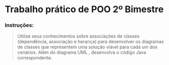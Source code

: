 # Trabalho prático de POO 2º Bimestre
### Instruções:

> Utilize seus conhecimentos sobre associações de classes (dependência, associação e herança) para desenvolver os diagramas de classes que representem uma solução viável para cada um dos cenários. Além do diagrama UML , desenvolva o código Java correspondente.

